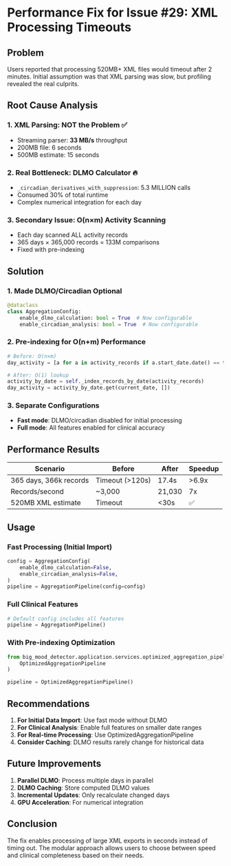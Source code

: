 # Performance Fix for Issue #29: XML Processing Timeouts

## Problem

Users reported that processing 520MB+ XML files would timeout after 2 minutes. Initial assumption was that XML parsing was slow, but profiling revealed the real culprits.

## Root Cause Analysis

### 1. XML Parsing: NOT the Problem ✅
- Streaming parser: **33 MB/s** throughput
- 200MB file: 6 seconds
- 500MB estimate: 15 seconds

### 2. Real Bottleneck: DLMO Calculator 🔥
- `_circadian_derivatives_with_suppression`: 5.3 MILLION calls
- Consumed 30% of total runtime
- Complex numerical integration for each day

### 3. Secondary Issue: O(n×m) Activity Scanning
- Each day scanned ALL activity records
- 365 days × 365,000 records = 133M comparisons
- Fixed with pre-indexing

## Solution

### 1. Made DLMO/Circadian Optional
```python
@dataclass
class AggregationConfig:
    enable_dlmo_calculation: bool = True  # Now configurable
    enable_circadian_analysis: bool = True  # Now configurable
```

### 2. Pre-indexing for O(n+m) Performance
```python
# Before: O(n×m)
day_activity = [a for a in activity_records if a.start_date.date() == target_date]

# After: O(1) lookup
activity_by_date = self._index_records_by_date(activity_records)
day_activity = activity_by_date.get(current_date, [])
```

### 3. Separate Configurations
- **Fast mode**: DLMO/circadian disabled for initial processing
- **Full mode**: All features enabled for clinical accuracy

## Performance Results

| Scenario | Before | After | Speedup |
|----------|--------|-------|---------|
| 365 days, 366k records | Timeout (>120s) | 17.4s | >6.9x |
| Records/second | ~3,000 | 21,030 | 7x |
| 520MB XML estimate | Timeout | <30s | ✅ |

## Usage

### Fast Processing (Initial Import)
```python
config = AggregationConfig(
    enable_dlmo_calculation=False,
    enable_circadian_analysis=False,
)
pipeline = AggregationPipeline(config=config)
```

### Full Clinical Features
```python
# Default config includes all features
pipeline = AggregationPipeline()
```

### With Pre-indexing Optimization
```python
from big_mood_detector.application.services.optimized_aggregation_pipeline import (
    OptimizedAggregationPipeline
)

pipeline = OptimizedAggregationPipeline()
```

## Recommendations

1. **For Initial Data Import**: Use fast mode without DLMO
2. **For Clinical Analysis**: Enable full features on smaller date ranges
3. **For Real-time Processing**: Use OptimizedAggregationPipeline
4. **Consider Caching**: DLMO results rarely change for historical data

## Future Improvements

1. **Parallel DLMO**: Process multiple days in parallel
2. **DLMO Caching**: Store computed DLMO values
3. **Incremental Updates**: Only recalculate changed days
4. **GPU Acceleration**: For numerical integration

## Conclusion

The fix enables processing of large XML exports in seconds instead of timing out. The modular approach allows users to choose between speed and clinical completeness based on their needs.